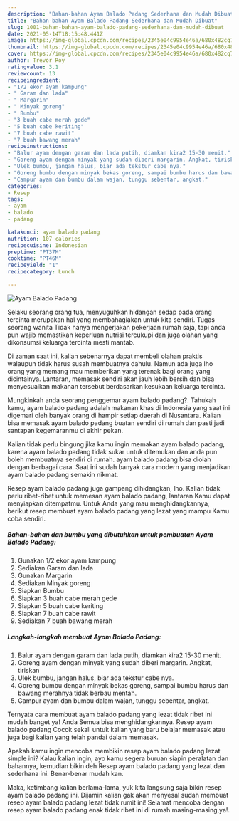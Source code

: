 ```yaml
---
description: "Bahan-bahan Ayam Balado Padang Sederhana dan Mudah Dibuat"
title: "Bahan-bahan Ayam Balado Padang Sederhana dan Mudah Dibuat"
slug: 1001-bahan-bahan-ayam-balado-padang-sederhana-dan-mudah-dibuat
date: 2021-05-14T18:15:48.441Z
image: https://img-global.cpcdn.com/recipes/2345e04c9954e46a/680x482cq70/ayam-balado-padang-foto-resep-utama.jpg
thumbnail: https://img-global.cpcdn.com/recipes/2345e04c9954e46a/680x482cq70/ayam-balado-padang-foto-resep-utama.jpg
cover: https://img-global.cpcdn.com/recipes/2345e04c9954e46a/680x482cq70/ayam-balado-padang-foto-resep-utama.jpg
author: Trevor Roy
ratingvalue: 3.1
reviewcount: 13
recipeingredient:
- "1/2 ekor ayam kampung"
- " Garam dan lada"
- " Margarin"
- " Minyak goreng"
- " Bumbu"
- "3 buah cabe merah gede"
- "5 buah cabe keriting"
- "7 buah cabe rawit"
- "7 buah bawang merah"
recipeinstructions:
- "Balur ayam dengan garam dan lada putih, diamkan kira2 15-30 menit."
- "Goreng ayam dengan minyak yang sudah diberi margarin. Angkat, tiriskan"
- "Ulek bumbu, jangan halus, biar ada tekstur cabe nya."
- "Goreng bumbu dengan minyak bekas goreng, sampai bumbu harus dan bawang merahnya tidak berbau mentah."
- "Campur ayam dan bumbu dalam wajan, tunggu sebentar, angkat."
categories:
- Resep
tags:
- ayam
- balado
- padang

katakunci: ayam balado padang 
nutrition: 107 calories
recipecuisine: Indonesian
preptime: "PT37M"
cooktime: "PT46M"
recipeyield: "1"
recipecategory: Lunch

---
```



![Ayam Balado Padang](https://img-global.cpcdn.com/recipes/2345e04c9954e46a/680x482cq70/ayam-balado-padang-foto-resep-utama.jpg)

Selaku seorang orang tua, menyuguhkan hidangan sedap pada orang tercinta merupakan hal yang membahagiakan untuk kita sendiri. Tugas seorang  wanita Tidak hanya mengerjakan pekerjaan rumah saja, tapi anda pun wajib memastikan keperluan nutrisi tercukupi dan juga olahan yang dikonsumsi keluarga tercinta mesti mantab.

Di zaman  saat ini, kalian sebenarnya dapat membeli olahan praktis walaupun tidak harus susah membuatnya dahulu. Namun ada juga lho orang yang memang mau memberikan yang terenak bagi orang yang dicintainya. Lantaran, memasak sendiri akan jauh lebih bersih dan bisa menyesuaikan makanan tersebut berdasarkan kesukaan keluarga tercinta. 



Mungkinkah anda seorang penggemar ayam balado padang?. Tahukah kamu, ayam balado padang adalah makanan khas di Indonesia yang saat ini digemari oleh banyak orang di hampir setiap daerah di Nusantara. Kalian bisa memasak ayam balado padang buatan sendiri di rumah dan pasti jadi santapan kegemaranmu di akhir pekan.

Kalian tidak perlu bingung jika kamu ingin memakan ayam balado padang, karena ayam balado padang tidak sukar untuk ditemukan dan anda pun boleh membuatnya sendiri di rumah. ayam balado padang bisa diolah dengan berbagai cara. Saat ini sudah banyak cara modern yang menjadikan ayam balado padang semakin nikmat.

Resep ayam balado padang juga gampang dihidangkan, lho. Kalian tidak perlu ribet-ribet untuk memesan ayam balado padang, lantaran Kamu dapat menyiapkan ditempatmu. Untuk Anda yang mau menghidangkannya, berikut resep membuat ayam balado padang yang lezat yang mampu Kamu coba sendiri.

<!--inarticleads1-->

##### Bahan-bahan dan bumbu yang dibutuhkan untuk pembuatan Ayam Balado Padang:

1. Gunakan 1/2 ekor ayam kampung
1. Sediakan  Garam dan lada
1. Gunakan  Margarin
1. Sediakan  Minyak goreng
1. Siapkan  Bumbu
1. Siapkan 3 buah cabe merah gede
1. Siapkan 5 buah cabe keriting
1. Siapkan 7 buah cabe rawit
1. Sediakan 7 buah bawang merah




<!--inarticleads2-->

##### Langkah-langkah membuat Ayam Balado Padang:

1. Balur ayam dengan garam dan lada putih, diamkan kira2 15-30 menit.
1. Goreng ayam dengan minyak yang sudah diberi margarin. Angkat, tiriskan
1. Ulek bumbu, jangan halus, biar ada tekstur cabe nya.
1. Goreng bumbu dengan minyak bekas goreng, sampai bumbu harus dan bawang merahnya tidak berbau mentah.
1. Campur ayam dan bumbu dalam wajan, tunggu sebentar, angkat.




Ternyata cara membuat ayam balado padang yang lezat tidak ribet ini mudah banget ya! Anda Semua bisa menghidangkannya. Resep ayam balado padang Cocok sekali untuk kalian yang baru belajar memasak atau juga bagi kalian yang telah pandai dalam memasak.

Apakah kamu ingin mencoba membikin resep ayam balado padang lezat simple ini? Kalau kalian ingin, ayo kamu segera buruan siapin peralatan dan bahannya, kemudian bikin deh Resep ayam balado padang yang lezat dan sederhana ini. Benar-benar mudah kan. 

Maka, ketimbang kalian berlama-lama, yuk kita langsung saja bikin resep ayam balado padang ini. Dijamin kalian gak akan menyesal sudah membuat resep ayam balado padang lezat tidak rumit ini! Selamat mencoba dengan resep ayam balado padang enak tidak ribet ini di rumah masing-masing,ya!.

